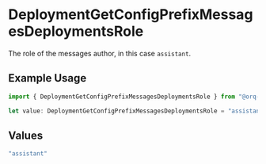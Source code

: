 # DeploymentGetConfigPrefixMessagesDeploymentsRole

The role of the messages author, in this case `assistant`.

## Example Usage

```typescript
import { DeploymentGetConfigPrefixMessagesDeploymentsRole } from "@orq-ai/node/models/operations";

let value: DeploymentGetConfigPrefixMessagesDeploymentsRole = "assistant";
```

## Values

```typescript
"assistant"
```
